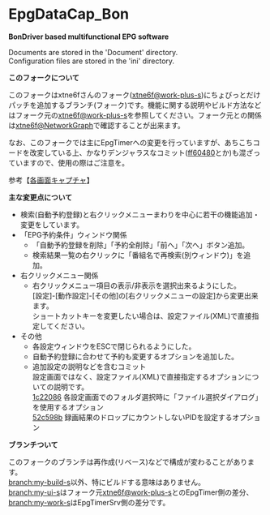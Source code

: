 ﻿EpgDataCap_Bon
==============
**BonDriver based multifunctional EPG software**

Documents are stored in the 'Document' directory.  
Configuration files are stored in the 'ini' directory.

**このフォークについて**

このフォークはxtne6fさんのフォーク([xtne6f@work-plus-s](https://github.com/xtne6f/EDCB/tree/work-plus-s))にちょびっとだけパッチを追加するブランチ(フォーク)です。機能に関する説明やビルド方法などはフォーク元の[xtne6f@work-plus-s](https://github.com/xtne6f/EDCB/tree/work-plus-s)を参照してください。フォーク元との関係は[xtne6f@NetworkGraph](https://github.com/xtne6f/EDCB/network)で確認することが出来ます。

なお、このフォークでは主にEpgTimerへの変更を行っていますが、あちこちコードを改変している上、かなりデンジャラスなコミット([ff60480](https://github.com/tkntrec/EDCB/commit/ff6048074a4a609fb22c78361682a3cb4cf4a593)とか)も混ざっていますので、使用の際はご注意を。

参考【[各画面キャプチャ](https://tkntrec.github.io/EDCB_PrtSc)】

**主な変更点について**

* 検索(自動予約登録)と右クリックメニューまわりを中心に若干の機能追加・変更をしています。
* 「EPG予約条件」ウィンドウ関係
  * 「自動予約登録を削除」「予約全削除」「前へ」「次へ」ボタン追加。
  * 検索結果一覧の右クリックに「番組名で再検索(別ウィンドウ)」を追加。
* 右クリックメニュー関係
  * 右クリックメニュー項目の表示/非表示を選択出来るようにした。  
[設定]-[動作設定]-[その他]の[右クリックメニューの設定]から変更出来ます。  
ショートカットキーを変更したい場合は、設定ファイル(XML)で直接指定してください。
* その他
  * 各設定ウィンドウをESCで閉じられるようにした。
  * 自動予約登録に合わせて予約も変更するオプションを追加した。
  * 追加設定の説明などを含むコミット  
設定画面ではなく、設定ファイル(XML)で直接指定するオプションについての説明です。  
[1c22086](https://github.com/tkntrec/EDCB/commit/1c220862bc75b84465d1c524227dbac1c8ee3e3b) 各設定画面でのフォルダ選択時に「ファイル選択ダイアログ」を使用するオプション  
[52c598b](https://github.com/tkntrec/EDCB/commit/52c598b17a660fdbe090fcea7c937b3acfc464d8) 録画結果のドロップにカウントしないPIDを設定するオプション  

**ブランチついて**

このフォークのブランチは再作成(リベース)などで構成が変わることがあります。  
[branch:my-build-s](https://github.com/tkntrec/EDCB/tree/my-build-s)以外、特にビルドする意味はありません。  
[branch:my-ui-s](https://github.com/tkntrec/EDCB/tree/my-ui-s)はフォーク元[xtne6f@work-plus-s](https://github.com/xtne6f/EDCB/tree/work-plus-s)とのEpgTimer側の差分、[branch:my-work-s](https://github.com/tkntrec/EDCB/tree/my-work-s5)はEpgTimerSrv側の差分です。
